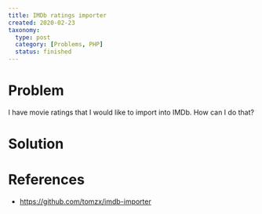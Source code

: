 ```yaml
---
title: IMDb ratings importer
created: 2020-02-23
taxonomy:
  type: post
  category: [Problems, PHP]
  status: finished
---
```


# Problem
I have movie ratings that I would like to import into IMDb. How can I do that?

# Solution

# References
* https://github.com/tomzx/imdb-importer
